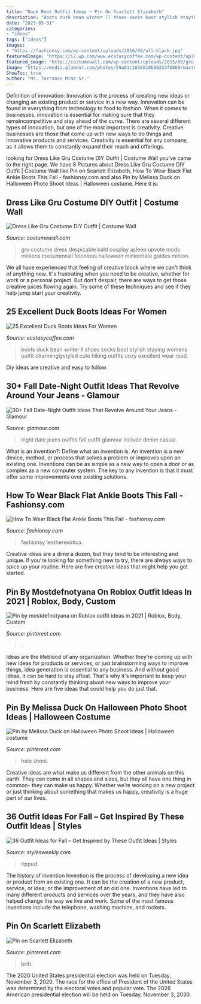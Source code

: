 ```yaml
---
title: "Duck Boot Outfit Ideas ~ Pin On Scarlett Elizabeth"
description: "Boots duck bean winter ll shoes socks boot stylish staying womens outfit charminglystyled cute hiking outfits cozy excellent wear read"
date: "2023-05-31"
categories:
- "ideas"
tags: ["ideas"]
images:
- "https://fashionsy.com/wp-content/uploads/2016/08/all-black.jpg"
featuredImage: "https://i2.wp.com/www.ecstasycoffee.com/wp-content/uploads/2016/12/L.L.-Bean-duck-boots.jpg?resize=564%2C846"
featured_image: "http://costumewall.com/wp-content/uploads/2015/09/gru.jpg"
image: "https://media.glamour.com/photos/59a81c1838810b08333f8860/master/w_1600/GettyImages-645665098.jpg"
ShowToc: true
author: "Mr. Torrance Mraz Sr."
---
```



Definition of innovation:
Innovation is the process of creating new ideas or changing an existing product or service in a new way. Innovation can be found in everything from technology to food to fashion. When it comes to businesses, innovation is essential for making sure that they remaincompetitive and stay ahead of the curve. There are several different types of innovation, but one of the most important is creativity. Creative businesses are those that come up with new ways to do things and innovative products and services. Creativity is essential for any company, as it allows them to constantly expand their reach and offerings.

	

		
looking for Dress Like Gru Costume DIY Outfit | Costume Wall you've came to the right page. We have 8 Pictures about Dress Like Gru Costume DIY Outfit | Costume Wall like Pin on Scarlett Elizabeth, How To Wear Black Flat Ankle Boots This Fall - fashionsy.com and also Pin by Melissa Duck on Halloween Photo Shoot Ideas | Halloween costume. Here it is:
		
    
## Dress Like Gru Costume DIY Outfit | Costume Wall

<img loading=lazy src="http://costumewall.com/wp-content/uploads/2015/09/gru.jpg" onerror="this.onerror=null;this.src='https://tse4.mm.bing.net/th?id=OIP.G8vRYPBzI5n6_uol197sVgAAAA&amp;pid=15.1';" alt="Dress Like Gru Costume DIY Outfit | Costume Wall">

_Source: costumewall.com_

>gru costume dress despicable bald cosplay asleep upvote mods minions costumewall felonious halloween minionhate guides minion. 

	

We all have experienced that feeling of creative block where we can't think of anything new. It's frustrating when you need to be creative, whether for work or a personal project. But don't despair, there are ways to get those creative juices flowing again. Try some of these techniques and see if they help jump start your creativity.

    
## 25 Excellent Duck Boots Ideas For Women

<img loading=lazy src="https://i2.wp.com/www.ecstasycoffee.com/wp-content/uploads/2016/12/L.L.-Bean-duck-boots.jpg?resize=564%2C846" onerror="this.onerror=null;this.src='https://tse2.mm.bing.net/th?id=OIP.uvSn3EzA7wio0jdOu4-g0wHaLH&amp;pid=15.1';" alt="25 Excellent Duck Boots Ideas For Women">

_Source: ecstasycoffee.com_

>boots duck bean winter ll shoes socks boot stylish staying womens outfit charminglystyled cute hiking outfits cozy excellent wear read. 

	

Diy ideas are creative and easy to follow.

    
## 30+ Fall Date-Night Outfit Ideas That Revolve Around Your Jeans - Glamour

<img loading=lazy src="https://media.glamour.com/photos/59a81c1838810b08333f8860/master/w_1600/GettyImages-645665098.jpg" onerror="this.onerror=null;this.src='https://tse1.mm.bing.net/th?id=OIP.ENpvujpf608QS3QhfbBjXQHaKb&amp;pid=15.1';" alt="30+ Fall Date-Night Outfit Ideas That Revolve Around Your Jeans - Glamour">

_Source: glamour.com_

>night date jeans outfits fall outfit glamour include denim casual. 

	

What is an invention?: Define what an invention is.
An invention is a new device, method, or process that solves a problem or improves upon an existing one. Inventions can be as simple as a new way to open a door or as complex as a new computer system. The key to any invention is that it must offer some improvements over existing solutions.

    
## How To Wear Black Flat Ankle Boots This Fall - Fashionsy.com

<img loading=lazy src="https://fashionsy.com/wp-content/uploads/2016/08/all-black.jpg" onerror="this.onerror=null;this.src='https://tse2.mm.bing.net/th?id=OIP.Ij_UD-94Mowd9GgT1pZJPAHaLH&amp;pid=15.1';" alt="How To Wear Black Flat Ankle Boots This Fall - fashionsy.com">

_Source: fashionsy.com_

>fashionsy leatherexotica. 

	

Creative ideas are a dime a dozen, but they tend to be interesting and unique. If you're looking for something new to try, there are always ways to spice up your routine. Here are five creative ideas that might help you get started.

    
## Pin By Mostdefnotyana On Roblox Outfit Ideas In 2021 | Roblox, Body, Custom

<img loading=lazy src="https://i.pinimg.com/736x/b0/44/c1/b044c1bdca2030938f983425a459011c.jpg" onerror="this.onerror=null;this.src='https://tse3.mm.bing.net/th?id=OIP.-zT_wHcxIt5fEdeo9wHhIgHaNL&amp;pid=15.1';" alt="Pin by mostdefnotyana on Roblox outfit ideas in 2021 | Roblox, Body, Custom">

_Source: pinterest.com_

>. 

	

Ideas are the lifeblood of any organization. Whether they're coming up with new ideas for products or services, or just brainstorming ways to improve things, idea generation is essential to any business. And without good ideas, it can be hard to stay afloat. That's why it's important to keep your mind fresh by constantly thinking about new ways to improve your business. Here are five ideas that could help you do just that.

    
## Pin By Melissa Duck On Halloween Photo Shoot Ideas | Halloween Costume

<img loading=lazy src="https://i.pinimg.com/736x/b8/ac/b9/b8acb9c678cc5e8e3e0ea091b29c8483.jpg" onerror="this.onerror=null;this.src='https://tse2.mm.bing.net/th?id=OIP.s5g2vD3CgLfPxw0e9-dixwHaLH&amp;pid=15.1';" alt="Pin by Melissa Duck on Halloween Photo Shoot Ideas | Halloween costume">

_Source: pinterest.com_

>hats shoot. 

	

Creative ideas are what make us different from the other animals on this earth. They can come in all shapes and sizes, but they all have one thing in common- they can make us happy. Whether we’re working on a new project or just thinking about something that makes us happy, creativity is a huge part of our lives.

    
## 36 Outfit Ideas For Fall – Get Inspired By These Outfit Ideas | Styles

<img loading=lazy src="https://stylesweekly.com/wp-content/uploads/2016/12/Outfit-Ideas-for-Fall_09.jpg" onerror="this.onerror=null;this.src='https://tse4.mm.bing.net/th?id=OIP.eY-Qjp3ER0mk2-CMT9tJrAHaOl&amp;pid=15.1';" alt="36 Outfit Ideas for Fall – Get Inspired by These Outfit Ideas | Styles">

_Source: stylesweekly.com_

>ripped. 

	

The history of invention
Invention is the process of developing a new idea or product from an existing one. It can be the creation of a new product, service, or idea; or the improvement of an old one. Inventions have led to many different products and services over the years, and they have also helped change the way we live and work. Some of the most famous inventions include the telephone, washing machine, and rockets.

    
## Pin On Scarlett Elizabeth

<img loading=lazy src="https://i.pinimg.com/736x/8f/2b/5b/8f2b5ba4b029314979f5499e07a29a19.jpg" onerror="this.onerror=null;this.src='https://tse2.mm.bing.net/th?id=OIP.JxxXVUqhjxvmxTGm19O5JAHaLH&amp;pid=15.1';" alt="Pin on Scarlett Elizabeth">

_Source: pinterest.com_

>britt. 

	

The 2020 United States presidential election was held on Tuesday, November 3, 2020. The race for the office of President of the United States was determined by the electoral votes and popular vote. The 2026 American presidential election will be held on Tuesday, November 3, 2030.

